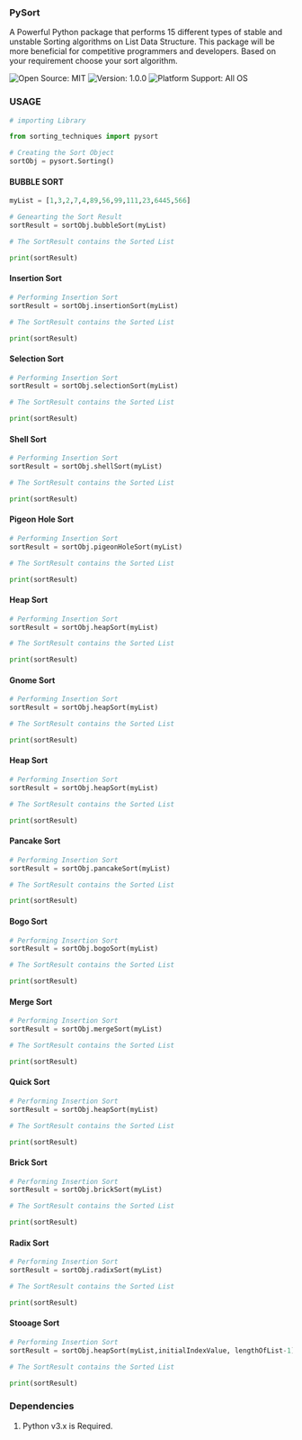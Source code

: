### PySort
A Powerful Python package that performs 15 different types of stable and unstable Sorting algorithms on List Data Structure. This package will be more beneficial for competitive programmers and developers. Based on your requirement choose your sort algorithm.

![Open Source: MIT](https://img.shields.io/pypi/l/pysort)
![Version: 1.0.0](https://img.shields.io/pypi/v/pysort)
![Platform Support: All OS](https://img.shields.io/badge/platform-windows%20%7C%20macos%20%7C%20linux-lightgrey)

### USAGE

```python
# importing Library

from sorting_techniques import pysort

# Creating the Sort Object
sortObj = pysort.Sorting()
```

#### BUBBLE SORT

```python
myList = [1,3,2,7,4,89,56,99,111,23,6445,566]

# Genearting the Sort Result 
sortResult = sortObj.bubbleSort(myList)

# The SortResult contains the Sorted List

print(sortResult)
```

#### Insertion Sort
```python
# Performing Insertion Sort
sortResult = sortObj.insertionSort(myList)

# The SortResult contains the Sorted List

print(sortResult)
```

#### Selection Sort
```python
# Performing Insertion Sort
sortResult = sortObj.selectionSort(myList)

# The SortResult contains the Sorted List

print(sortResult)
```

#### Shell Sort
```python
# Performing Insertion Sort
sortResult = sortObj.shellSort(myList)

# The SortResult contains the Sorted List

print(sortResult)
```

#### Pigeon Hole Sort
```python
# Performing Insertion Sort
sortResult = sortObj.pigeonHoleSort(myList)

# The SortResult contains the Sorted List

print(sortResult)
```

#### Heap Sort
```python
# Performing Insertion Sort
sortResult = sortObj.heapSort(myList)

# The SortResult contains the Sorted List

print(sortResult)
```

#### Gnome Sort
```python
# Performing Insertion Sort
sortResult = sortObj.heapSort(myList)

# The SortResult contains the Sorted List

print(sortResult)
```

#### Heap Sort
```python
# Performing Insertion Sort
sortResult = sortObj.heapSort(myList)

# The SortResult contains the Sorted List

print(sortResult)
```

#### Pancake Sort
```python
# Performing Insertion Sort
sortResult = sortObj.pancakeSort(myList)

# The SortResult contains the Sorted List

print(sortResult)
```

#### Bogo Sort
```python
# Performing Insertion Sort
sortResult = sortObj.bogoSort(myList)

# The SortResult contains the Sorted List

print(sortResult)
```

#### Merge Sort
```python
# Performing Insertion Sort
sortResult = sortObj.mergeSort(myList)

# The SortResult contains the Sorted List

print(sortResult)
```

#### Quick Sort
```python
# Performing Insertion Sort
sortResult = sortObj.heapSort(myList)

# The SortResult contains the Sorted List

print(sortResult)
```

#### Brick Sort
```python
# Performing Insertion Sort
sortResult = sortObj.brickSort(myList)

# The SortResult contains the Sorted List

print(sortResult)
```

#### Radix Sort
```python
# Performing Insertion Sort
sortResult = sortObj.radixSort(myList)

# The SortResult contains the Sorted List

print(sortResult)
```

#### Stooage Sort
```python
# Performing Insertion Sort
sortResult = sortObj.heapSort(myList,initialIndexValue, lengthOfList-1)

# The SortResult contains the Sorted List

print(sortResult)
```

### Dependencies

1. Python v3.x is Required.






